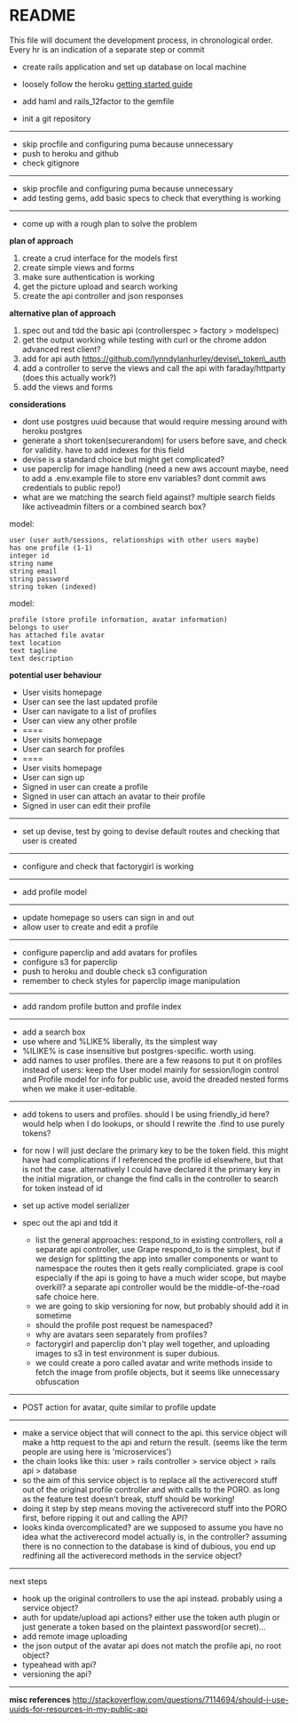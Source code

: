 # README

This file will document the development process, in chronological order.
Every hr is an indication of a separate step or commit

- create rails application and set up database on local machine
 
- loosely follow the heroku [getting started guide](https://devcenter.heroku.com/articles/getting-started-with-rails4)
- add haml and rails_12factor to the gemfile
- init a git repository

---
- skip procfile and configuring puma because unnecessary
- push to heroku and github
- check gitignore

---
- skip procfile and configuring puma because unnecessary
- add testing gems, add basic specs to check that everything is working

---
- come up with a rough plan to solve the problem

__plan of approach__

1. create a crud interface for the models first
1. create simple views and forms
1. make sure authentication is working
1. get the picture upload and search working
1. create the api controller and json responses

__alternative plan of approach__

1. spec out and tdd the basic api (controllerspec > factory > modelspec)
1. get the output working while testing with curl or the chrome addon advanced rest client?
1. add for api auth https://github.com/lynndylanhurley/devise\_token\_auth
1. add a controller to serve the views and call the api with faraday/httparty (does this actually work?)
1. add the views and forms

__considerations__

- dont use postgres uuid because that would require messing around with heroku postgres
- generate a short token(securerandom) for users before save, and check for validity. have to add indexes for this field
- devise is a standard choice but might get complicated?
- use paperclip for image handling (need a new aws account maybe, need to add a .env.example file to store env variables? dont commit aws credentials to public repo!)
- what are we matching the search field against? multiple search fields like activeadmin filters or a combined search box?

model:

    user (user auth/sessions, relationships with other users maybe)
    has one profile (1-1)
    integer id
    string name
    string email
    string password
    string token (indexed)

model:

    profile (store profile information, avatar information)
    belongs to user
    has attached file avatar
    text location
    text tagline
    text description

__potential user behaviour__

- User visits homepage
- User can see the last updated profile
- User can navigate to a list of profiles
- User can view any other profile
- ====
- User visits homepage
- User can search for profiles
- ====
- User visits homepage
- User can sign up
- Signed in user can create a profile
- Signed in user can attach an avatar to their profile
- Signed in user can edit their profile

---
- set up devise, test by going to devise default routes and checking that user is created

---
- configure and check that factorygirl is working

---
- add profile model

---
- update homepage so users can sign in and out
- allow user to create and edit a profile

---
- configure paperclip and add avatars for profiles
- configure s3 for paperclip
- push to heroku and double check s3 configuration
- remember to check styles for paperclip image manipulation

---
- add random profile button and profile index

---
- add a search box
- use where and %LIKE% liberally, its the simplest way
- %ILIKE% is case insensitive but postgres-specific. worth using.
- add names to user profiles. there are a few reasons to put it on profiles instead of users: keep the User model mainly for session/login control and Profile model for info for public use, avoid the dreaded nested forms when we make it user-editable.

---
- add tokens to users and profiles. should I be using friendly_id here? would help when I do lookups, or should I rewrite the .find to use purely tokens?
- for now I will just declare the primary key to be the token field. this might have had complications if I referenced the profile id elsewhere, but that is not the case. alternatively I could have declared it the primary key in the initial migration, or change the find calls in the controller to search for token instead of id

- set up active model serializer
- spec out the api and tdd it
  - list the general approaches: respond_to in existing controllers, roll a separate api controller, use Grape
    respond_to is the simplest, but if we design for splitting the app into smaller components or want to namespace the routes then it gets really compliciated.
    grape is cool especially if the api is going to have a much wider scope, but maybe overkill?
    a separate api controller would be the middle-of-the-road safe choice here.
  - we are going to skip versioning for now, but probably should add it in sometime
  - should the profile post request be namespaced?
  - why are avatars seen separately from profiles?
  - factorygirl and paperclip don't play well together, and uploading images to s3 in test environment is super dubious.
  - we could create a poro called avatar and write methods inside to fetch the image from profile objects, but it seems like unnecessary obfuscation

---
- POST action for avatar, quite similar to profile update

---
- make a service object that will connect to the api. this service object will make a http request to the api and return the result. (seems like the term people are using here is 'microservices')
- the chain looks like this: user > rails controller > service object > rails api > database
- so the aim of this service object is to replace all the activerecord stuff out of the original profile controller and with calls to the PORO. as long as the feature test doesn't break, stuff should be working!
- doing it step by step means moving the activerecord stuff into the PORO first, before ripping it out and calling the API?
- looks kinda overcomplicated? are we supposed to assume you have no idea what the activerecord model actually is, in the controller? assuming there is no connection to the database is kind of dubious, you end up redfining all the activerecord methods in the service object?

---
next steps
- hook up the original controllers to use the api instead. probably using a service object?
- auth for update/upload api actions? either use the token auth plugin or just generate a token based on the plaintext password(or secret)...
- add remote image uploading
- the json output of the avatar api does not match the profile api, no root object?
- typeahead with api?
- versioning the api?

---
__misc references__
http://stackoverflow.com/questions/7114694/should-i-use-uuids-for-resources-in-my-public-api
